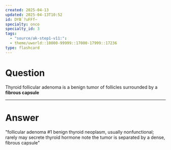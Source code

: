 ```yaml
---
created: 2025-04-13
updated: 2025-04-13T10:52
id: DYB`?uFFf~
specialty: onco
specialty_id: 3
tags:
  - "source/ak-step1-v11:": 
  - theme/uworld::10000-99999::17000-17999::17236
type: flashcard
---
```


# Question
Thyroid follicular adenoma is a benign tumor of follicles surrounded by a **fibrous capsule**

---

# Answer
"follicular adenoma #1 benign thyroid neoplasm, usually nonfunctional; rarely may secrete thyroid hormone   note the tumor is separated by a dense, fibrous capsule"